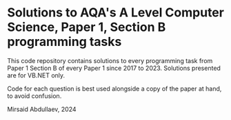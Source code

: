 <h1>Solutions to AQA's A Level Computer Science, Paper 1, Section B programming tasks</h1>

<p>This code repository contains solutions to every programming task from Paper 1 Section B of every Paper 1 since 2017 to 2023. Solutions presented are for VB.NET only.</p>
<p>Code for each question is best used alongside a copy of the paper at hand, to avoid confusion.</p>

<p>Mirsaid Abdullaev, 2024</p>
